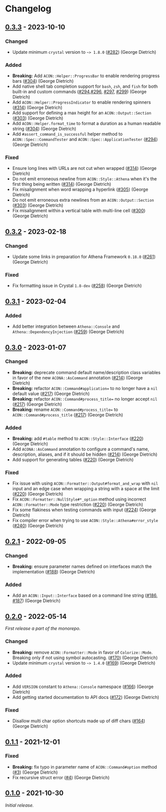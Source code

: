 # Changelog

## [0.3.3] - 2023-10-10

### Changed

- Update minimum `crystal` version to `~> 1.8.0` ([#282](https://github.com/athena-framework/athena/pull/282)) (George Dietrich)

### Added

- **Breaking:** Add `ACON::Helper::ProgressBar` to enable rendering progress bars ([#304](https://github.com/athena-framework/athena/pull/304)) (George Dietrich)
- Add native shell tab completion support for `bash`, `zsh`, and `fish` for both built-in and custom commands ([#294](https://github.com/athena-framework/athena/pull/294),[#296](https://github.com/athena-framework/athena/pull/296), [#297](https://github.com/athena-framework/athena/pull/297), [#299](https://github.com/athena-framework/athena/pull/299)) (George Dietrich)
- Add `ACON::Helper::ProgressIndicator` to enable rendering spinners ([#314](https://github.com/athena-framework/athena/pull/314)) (George Dietrich)
- Add support for defining a max height for an `ACON::Output::Section` ([#303](https://github.com/athena-framework/athena/pull/303)) (George Dietrich)
- Add `ACON::Helper.format_time` to format a duration as a human readable string ([#304](https://github.com/athena-framework/athena/pull/304)) (George Dietrich)
- Add `#assert_command_is_successful` helper method to `ACON::Spec::CommandTester` and `ACON::Spec::ApplicationTester` ([#294](https://github.com/athena-framework/athena/pull/294)) (George Dietrich)

### Fixed

- Ensure long lines with URLs are not cut when wrapped ([#314](https://github.com/athena-framework/athena/pull/314)) (George Dietrich)
- Do not emit erroneous newline from `ACON::Style::Athena` when it's the first thing being written ([#314](https://github.com/athena-framework/athena/pull/314)) (George Dietrich)
- Fix misalignment when word wrapping a hyperlink ([#305](https://github.com/athena-framework/athena/pull/305)) (George Dietrich)
- Do not emit erroneous extra newlines from an `ACON::Output::Section` ([#303](https://github.com/athena-framework/athena/pull/303)) (George Dietrich)
- Fix misalignment within a vertical table with multi-line cell ([#300](https://github.com/athena-framework/athena/pull/300)) (George Dietrich)

## [0.3.2] - 2023-02-18

### Changed

- Update some links in preparation for Athena Framework `0.18.0` ([#261](https://github.com/athena-framework/athena/pull/261)) (George Dietrich)

### Fixed

- Fix formatting issue in Crystal `1.8-dev` ([#258](https://github.com/athena-framework/athena/pull/258)) (George Dietrich)

## [0.3.1] - 2023-02-04

### Added

- Add better integration between `Athena::Console` and `Athena::DependencyInjection` ([#259](https://github.com/athena-framework/athena/pull/259)) (George Dietrich)

## [0.3.0] - 2023-01-07

### Changed

- **Breaking:** deprecate command default name/description class variables in favor of the new `ACONA::AsCommand` annotation ([#214](https://github.com/athena-framework/athena/pull/214)) (George Dietrich)
- **Breaking:** refactor `ACON::Command#application=` to no longer have a `nil` default value ([#217](https://github.com/athena-framework/athena/pull/217)) (George Dietrich)
- **Breaking:** refactor `ACON::Command#process_title=` no longer accept `nil` ([#217](https://github.com/athena-framework/athena/pull/217)) (George Dietrich)
- **Breaking:** rename `ACON::Command#process_title=` to `ACON::Command#process_title` ([#217](https://github.com/athena-framework/athena/pull/217)) (George Dietrich)

### Added

- **Breaking:** add `#table` method to `ACON::Style::Interface` ([#220](https://github.com/athena-framework/athena/pull/220)) (George Dietrich)
- Add `ACONA::AsCommand` annotation to configure a command's name, description, aliases, and if it should be hidden ([#214](https://github.com/athena-framework/athena/pull/214)) (George Dietrich)
- Add support for generating tables ([#220](https://github.com/athena-framework/athena/pull/220)) (George Dietrich)

### Fixed

- Fix issue with using `ACON::Formatter::Output#format_and_wrap` with `nil` input and an edge case when wrapping a string with a space at the limit ([#220](https://github.com/athena-framework/athena/pull/220)) (George Dietrich)
- Fix `ACON::Formatter::NullStyle#*_option` method using incorrect `ACON::Formatter::Mode` type restriction ([#220](https://github.com/athena-framework/athena/pull/220)) (George Dietrich)
- Fix some flakiness when testing commands with input ([#224](https://github.com/athena-framework/athena/pull/224)) (George Dietrich)
- Fix compiler error when trying to use `ACON::Style::Athena#error_style` ([#240](https://github.com/athena-framework/athena/pull/240)) (George Dietrich)

## [0.2.1] - 2022-09-05

### Changed

- **Breaking:** ensure parameter names defined on interfaces match the implementation ([#188](https://github.com/athena-framework/athena/pull/188)) (George Dietrich)

### Added

- Add an `ACON::Input::Interface` based on a command line string ([#186](https://github.com/athena-framework/athena/pull/186), [#187](https://github.com/athena-framework/athena/pull/187)) (George Dietrich)

## [0.2.0] - 2022-05-14

_First release a part of the monorepo._

### Changed

- **Breaking:** remove `ACON::Formatter::Mode` in favor of `Colorize::Mode`. Breaking only if not using symbol autocasting. ([#170](https://github.com/athena-framework/athena/pull/170)) (George Dietrich)
- Update minimum `crystal` version to `~> 1.4.0` ([#169](https://github.com/athena-framework/athena/pull/169)) (George Dietrich)

### Added

- Add `VERSION` constant to `Athena::Console` namespace ([#166](https://github.com/athena-framework/athena/pull/166)) (George Dietrich)
- Add getting started documentation to API docs ([#172](https://github.com/athena-framework/athena/pull/172)) (George Dietrich)

### Fixed

- Disallow multi char option shortcuts made up of diff chars ([#164](https://github.com/athena-framework/athena/pull/164)) (George Dietrich)

## [0.1.1] - 2021-12-01

### Fixed

- **Breaking:** fix typo in parameter name of `ACON::Command#option` method ([#3](https://github.com/athena-framework/console/pull/3)) (George Dietrich)
- Fix recursive struct error ([#4](https://github.com/athena-framework/console/pull/4)) (George Dietrich)

## [0.1.0] - 2021-10-30

_Initial release._

[0.3.3]: https://github.com/athena-framework/console/releases/tag/v0.3.3
[0.3.2]: https://github.com/athena-framework/console/releases/tag/v0.3.2
[0.3.1]: https://github.com/athena-framework/console/releases/tag/v0.3.1
[0.3.0]: https://github.com/athena-framework/console/releases/tag/v0.3.0
[0.2.1]: https://github.com/athena-framework/console/releases/tag/v0.2.1
[0.2.0]: https://github.com/athena-framework/console/releases/tag/v0.2.0
[0.1.1]: https://github.com/athena-framework/console/releases/tag/v0.1.1
[0.1.0]: https://github.com/athena-framework/console/releases/tag/v0.1.0
